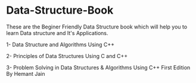 # Data-Structure-Book
These are the Beginer Friendly Data Structure book which will help you to learn Data structure and It's Applications.

1-   Data Structure and Algorithms Using C++

2-  Principles of Data Structures Using C and C++

3-  Problem Solving in Data Structures & Algorithms Using C++
     First Edition
     By Hemant Jain
